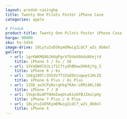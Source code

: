 ```yaml
---
layout: produk-casinghp
title: Twenty One Pilots Poster iPhone Case
categories: apple

# Produk
product-title: Twenty One Pilots Poster iPhone Case
harga: 90000
sku: hn-5459
image-drive: 18LytuIoD5KymEMwigILUCf_wZs_8b8ol
gallery:
  - url: 1grKWKMQ8bJHUqPgrVfbVmX0UduNVejtd
    title: iPhone 5 / 5s / SE
  - url: 1XVaQW4lOJL1f1C7tydhBDww3Hk6jYg_5
    title: iPhone 6 / 6s
  - url: 1kEg28OlrZU5XV7f3ZoEDVzugwySJHLIQ
    title: iPhone 6 Plus / 6s Plus
  - url: 12SD_ao3CPyNzrghbgTKAn-LRMi8KLlBb
    title: iPhone 7 / 8
  - url: 1VepcNiAPfN4mIwqUcw61oGFBJZmulpHy
    title: iPhone 7 Plus / 8 Plus
  - url: 18LytuIoD5KymEMwigILUCf_wZs_8b8ol
    title: iPhone X
---
```

